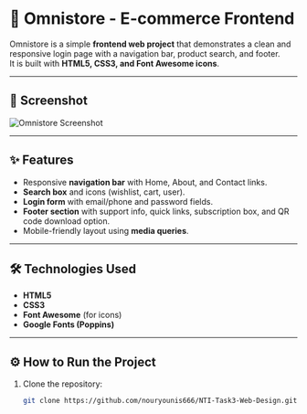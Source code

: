 # 🛒 Omnistore - E-commerce Frontend

Omnistore is a simple **frontend web project** that demonstrates a clean and responsive login page with a navigation bar, product search, and footer.  
It is built with **HTML5, CSS3, and Font Awesome icons**.

---

## 📸 Screenshot
![Omnistore Screenshot](https://i.postimg.cc/Hk8TN1Vh/Omnistore.png)


---

## ✨ Features
- Responsive **navigation bar** with Home, About, and Contact links.
- **Search box** and icons (wishlist, cart, user).
- **Login form** with email/phone and password fields.
- **Footer section** with support info, quick links, subscription box, and QR code download option.
- Mobile-friendly layout using **media queries**.

---

## 🛠️ Technologies Used
- **HTML5**
- **CSS3**
- **Font Awesome** (for icons)
- **Google Fonts (Poppins)**

---

## ⚙️ How to Run the Project
1. Clone the repository:
   ```bash
   git clone https://github.com/nouryounis666/NTI-Task3-Web-Design.git
